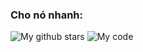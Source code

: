 ### Cho nó nhanh: 
![My github stars](https://github-readme-stats.vercel.app/api?username=phamquyetthang&show_icons=true&theme=cobalt&custom_title=Overview)
![My code](https://github-readme-stats.vercel.app/api/top-langs/?username=phamquyetthang&theme=cobalt&show_icons=true&langs_count=8&layout=compact&hide=php)
